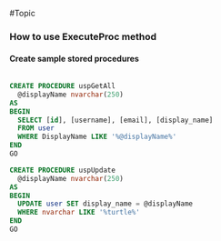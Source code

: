 #Topic

### How to use ExecuteProc method

#### Create sample stored procedures
```sql
 
CREATE PROCEDURE uspGetAll
  @displayName nvarchar(250)
AS
BEGIN
  SELECT [id], [username], [email], [display_name]
  FROM user
  WHERE DisplayName LIKE '%@displayName%'
END
GO

CREATE PROCEDURE uspUpdate
  @displayName nvarchar(250)
AS
BEGIN
  UPDATE user SET display_name = @displayName
  WHERE nvarchar LIKE '%turtle%'
END
GO

```
